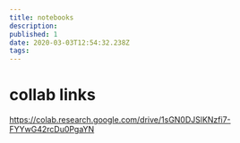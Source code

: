 ```yaml
---
title: notebooks
description: 
published: 1
date: 2020-03-03T12:54:32.238Z
tags: 
---
```


# collab links 

https://colab.research.google.com/drive/1sGN0DJSlKNzfi7-FYYwG42rcDu0PgaYN